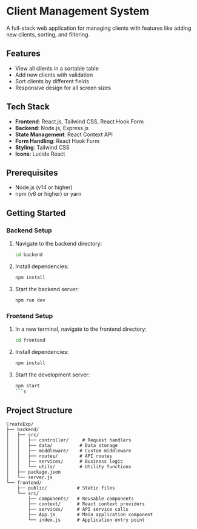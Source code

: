 # Client Management System

A full-stack web application for managing clients with features like adding new clients, sorting, and filtering.

## Features

- View all clients in a sortable table
- Add new clients with validation
- Sort clients by different fields
- Responsive design for all screen sizes

## Tech Stack

- **Frontend**: React.js, Tailwind CSS, React Hook Form
- **Backend**: Node.js, Express.js
- **State Management**: React Context API
- **Form Handling**: React Hook Form
- **Styling**: Tailwind CSS
- **Icons**: Lucide React

## Prerequisites

- Node.js (v14 or higher)
- npm (v6 or higher) or yarn

## Getting Started

### Backend Setup

1. Navigate to the backend directory:
   ```bash
   cd backend
   ```

2. Install dependencies:
   ```bash
   npm install
   ```

3. Start the backend server:
   ```bash
   npm run dev
   ```

### Frontend Setup

1. In a new terminal, navigate to the frontend directory:
   ```bash
   cd frontend
   ```

2. Install dependencies:
   ```bash
   npm install
   ```

3. Start the development server:
   ```bash
   npm start
   ```s

## Project Structure

```
CreateExp/
├── backend/
│   ├── src/
│   │   ├── controller/     # Request handlers
│   │   ├── data/          # Data storage
│   │   ├── middleware/    # Custom middleware
│   │   ├── routes/        # API routes
│   │   ├── services/      # Business logic
│   │   └── utils/         # Utility functions
│   ├── package.json
│   └── server.js
└── frontend/
    ├── public/           # Static files
    └── src/
        ├── components/   # Reusable components
        ├── context/      # React context providers
        ├── services/     # API service calls
        ├── App.js        # Main application component
        └── index.js      # Application entry point
```
